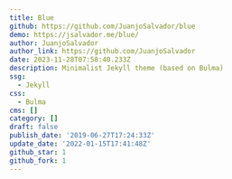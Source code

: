```yaml
---
title: Blue
github: https://github.com/JuanjoSalvador/blue
demo: https://jsalvador.me/blue/
author: JuanjoSalvador
author_link: https://github.com/JuanjoSalvador
date: 2023-11-28T07:58:40.233Z
description: Minimalist Jekyll theme (based on Bulma)
ssg:
  - Jekyll
css:
  - Bulma
cms: []
category: []
draft: false
publish_date: '2019-06-27T17:24:33Z'
update_date: '2022-01-15T17:41:48Z'
github_star: 1
github_fork: 1
---
```

